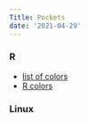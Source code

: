 ```yaml
---
Title: Pockets
date: '2021-04-29'
---
```


### R

+ [list of colors](http://www.colorhexa.com/color-names)
+ [R colors](http://www.stat.columbia.edu/~tzheng/files/Rcolor.pdf)



### Linux